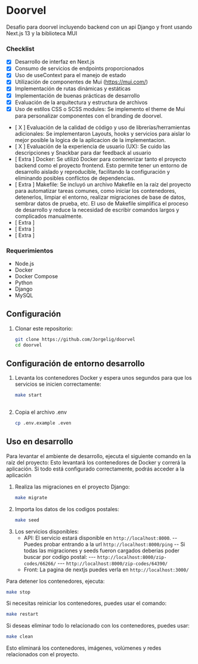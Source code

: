 # Doorvel

Desafio para doorvel incluyendo backend con un api Django y front usando Next.js 13 y la biblioteca MUI

### Checklist

- [X] Desarrollo de interfaz en Next.js
- [X] Consumo de servicios de endpoints proporcionados
- [X] Uso de useContext para el manejo de estado
- [X] Utilización de componentes de Mui (https://mui.com/)
- [X] Implementación de rutas dinámicas y estáticas
- [X] Implementación de buenas prácticas de desarrollo
- [X] Evaluación de la arquitectura y estructura de archivos
- [X] Uso de estilos CSS o SCSS modules: Se implemento el theme de Mui para personalizar componentes con el branding de doorvel.
- [ X ] Evaluación de la calidad de código y uso de librerías/herramientas adicionales: Se implementaron Layouts, hooks y servicios para aislar lo mejor posible la logica de la aplicacion de la implementacion.
- [ X ] Evaluación de la experiencia de usuario (UX): Se cuido las descripciones y Snackbar para dar feedback al usuario
- [ Extra ] Docker: Se utilizó Docker para contenerizar tanto el proyecto backend como el proyecto frontend. Esto permite tener un entorno de desarrollo aislado y reproducible, facilitando la configuración y eliminando posibles conflictos de dependencias.
- [ Extra ] Makefile: Se incluyó un archivo Makefile en la raíz del proyecto para automatizar tareas comunes, como iniciar los contenedores, detenerlos, limpiar el entorno, realizar migraciones de base de datos, sembrar datos de prueba, etc. El uso de Makefile simplifica el proceso de desarrollo y reduce la necesidad de escribir comandos largos y complicados manualmente.
- [ Extra ] 
- [ Extra ] 
- [ Extra ] 

### Requerimientos

- Node.js
- Docker
- Docker Compose
- Python
- Django
- MySQL

## Configuración

1. Clonar este repositorio:

   ```bash
   git clone https://github.com/Jorgelig/doorvel
   cd doorvel
## Configuración de entorno desarrollo

1. Levanta los contenedores Docker y espera unos segundos para que los servicios se inicien correctamente:
   ```bash
   make start
  
2. Copia el archivo .env
   ```bash
   cp .env.example .even

## Uso en desarrollo
Para levantar el ambiente de desarrollo, ejecuta el siguiente comando en la raíz del proyecto: Esto levantará los contenedores de Docker y correrá la aplicación. Si todo está configurado correctamente, podrás acceder a la aplicación 

1. Realiza las migraciones en el proyecto Django:
   ```bash
   make migrate

2. Importa los datos de los codigos postales:
   ```bash
   make seed
   ```
3. Los servicios disponibles:
   - API: El servicio estará disponible en `http://localhost:8000`. 
      -- Puedes probar entrando a la url `http://localhost:8000/ping`
      -- Si todas las migraciones y seeds fueron cargados deberias poder buscar por codigo postal:
            --- `http://localhost:8000/zip-codes/66266/`
            --- `http://localhost:8000/zip-codes/64390/`
   - Front: La pagina de nextjs puedes verla en `http://localhost:3000/`

Para detener los contenedores, ejecuta:
   ```bash
   make stop
   ```
Si necesitas reiniciar los contenedores, puedes usar el comando:
   ```bash
   make restart
   ```
Si deseas eliminar todo lo relacionado con los contenedores, puedes usar:
   ```bash
   make clean
   ```
Esto eliminará los contenedores, imágenes, volúmenes y redes relacionados con el proyecto.


